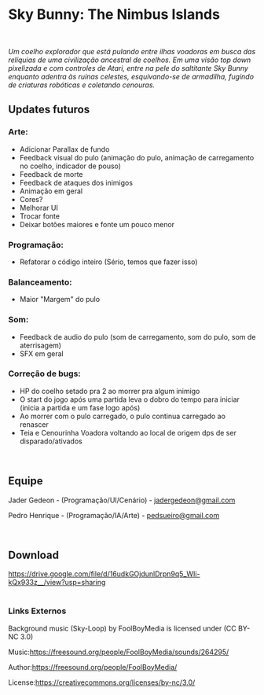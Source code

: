 # Sky Bunny: The Nimbus Islands

<br>

_Um coelho explorador que está pulando entre ilhas voadoras em busca das_
_relíquias de uma civilização ancestral de coelhos. Em uma visão top down pixelizada e_
_com controles de Atari, entre na pele do saltitante Sky Bunny enquanto adentra às_
_ruínas celestes, esquivando-se de armadilha, fugindo de criaturas robóticas e_
_coletando cenouras._


## Updates futuros
### Arte:
   * Adicionar Parallax de fundo
   * Feedback visual do pulo (animação do pulo, animação de carregamento no coelho, indicador de pouso)
   * Feedback de morte
   * Feedback de ataques dos inimigos
   * Animação em geral
   * Cores?
   * Melhorar UI
   * Trocar fonte
   * Deixar botões maiores e fonte um pouco menor
   
### Programação:
   * Refatorar o código inteiro (Sério, temos que fazer isso)
   
### Balanceamento:
   * Maior "Margem" do pulo
   
### Som:
   * Feedback de audio do pulo (som de carregamento, som do pulo, som de aterrisagem)
   * SFX em geral

### Correção de bugs:
   * HP do coelho setado pra 2 ao morrer pra algum inimigo
   * O start do jogo após uma partida leva o dobro do tempo para iniciar (inicia a partida e um fase logo após)
   * Ao morrer com o pulo carregado, o pulo continua carregado ao renascer
   * Teia e Cenourinha Voadora voltando ao local de origem dps de ser disparado/ativados

<br>


## Equipe
Jader Gedeon - (Programação/UI/Cenário) - jadergedeon@gmail.com

Pedro Henrique - (Programação/IA/Arte) - pedsueiro@gmail.com

<br>


## Download

https://drive.google.com/file/d/16udkGOjdunlDrpn9q5_WIi-kQx933z__/view?usp=sharing
<br/>
<br/>


### Links Externos
Background music (Sky-Loop) by FoolBoyMedia is licensed under (CC BY-NC 3.0)

Music:https://freesound.org/people/FoolBoyMedia/sounds/264295/

Author:https://freesound.org/people/FoolBoyMedia/

License:https://creativecommons.org/licenses/by-nc/3.0/

